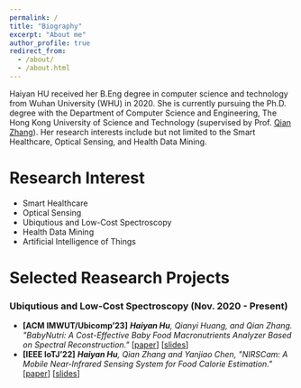 ```yaml
---
permalink: /
title: "Biography"
excerpt: "About me"
author_profile: true
redirect_from: 
  - /about/
  - /about.html
---
```


Haiyan HU received her B.Eng degree in computer science and technology from Wuhan University (WHU) in 2020. She is currently pursuing the Ph.D. degree with the Department of Computer Science and Engineering, The Hong Kong University of Science and Technology (supervised by Prof. [Qian Zhang](https://www.cse.ust.hk/~qianzh/)). Her research interests include but not limited to the Smart Healthcare, Optical Sensing, and Health Data Mining.

Research Interest
======
* Smart Healthcare  
* Optical Sensing  
* Ubiqutious and Low-Cost Spectroscopy  
* Health Data Mining  
* Artificial Intelligence of Things  

Selected Reasearch Projects
=====
### Ubiqutious and Low-Cost Spectroscopy (Nov. 2020 - Present)
 - **[ACM IMWUT/Ubicomp’23]** ***Haiyan Hu**, Qianyi Huang, and Qian Zhang. "BabyNutri: A Cost-Effective Baby Food Macronutrients Analyzer Based on Spectral Reconstruction."* [[paper](https://dl.acm.org/doi/10.1145/3580858)] [[slides](/files/BabyNutri.pptx)]
- **[IEEE IoTJ’22]** ***Haiyan Hu**, Qian Zhang and Yanjiao Chen, "NIRSCam: A Mobile Near-Infrared Sensing System for Food Calorie Estimation."* [[paper](https://ieeexplore.ieee.org/document/9745595)] [[slides](/files/NIRSCAM.pptx)]
